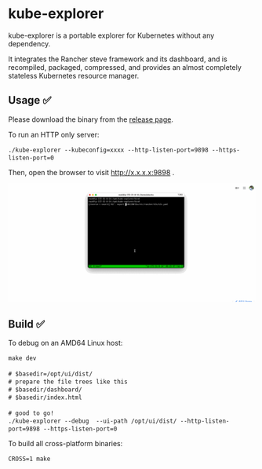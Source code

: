 # kube-explorer

kube-explorer is a portable explorer for Kubernetes without any dependency.

It integrates the Rancher steve framework and its dashboard, and is recompiled, packaged, compressed, and provides an almost completely stateless Kubernetes resource manager.

## Usage ✅

Please download the binary from the [release page](https://github.com/niusmallnan/kube-explorer/releases).

To run an HTTP only server:

```
./kube-explorer --kubeconfig=xxxx --http-listen-port=9898 --https-listen-port=0
```

Then, open the browser to visit http://x.x.x.x:9898 .

![](docs/assets/kube-explorer-record.gif)

## Build ✅

To debug on an AMD64 Linux host:

```
make dev

# $basedir=/opt/ui/dist/
# prepare the file trees like this
# $basedir/dashboard/
# $basedir/index.html

# good to go!
./kube-explorer --debug  --ui-path /opt/ui/dist/ --http-listen-port=9898 --https-listen-port=0
```

To build all cross-platform binaries:

```
CROSS=1 make
```
